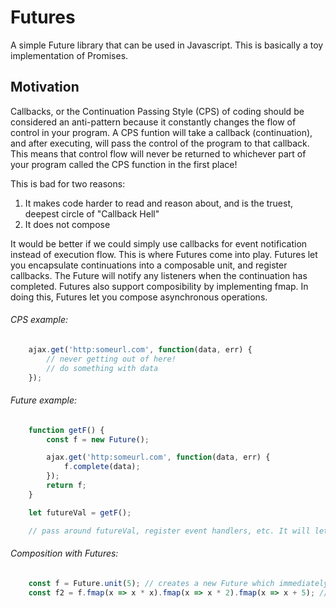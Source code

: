 # Futures
A simple Future library that can be used in Javascript. This is basically a toy implementation of Promises.

## Motivation
Callbacks, or the Continuation Passing Style (CPS) of coding should be considered an anti-pattern because it constantly changes the flow of control in your program. A CPS funtion will take a callback (continuation), and after executing, will pass the control of the program to that callback. This means that control flow will never be returned to whichever part of your program called the CPS function in the first place!

This is bad for two reasons:
1) It makes code harder to read and reason about, and is the truest, deepest circle of "Callback Hell"
2) It does not compose

It would be better if we could simply use callbacks for event notification instead of execution flow. This is where Futures come into play. Futures let you encapsulate continuations into a composable unit, and register callbacks. The Future will notify any listeners when the continuation has completed. Futures also support composibility by implementing fmap. In doing this, Futures let you compose asynchronous operations.

###### CPS example:
```javascript
    ajax.get('http:someurl.com', function(data, err) {
        // never getting out of here!
        // do something with data
    });
```

###### Future example:
```javascript
    function getF() {
        const f = new Future();

        ajax.get('http:someurl.com', function(data, err) {
            f.complete(data);
        });
        return f;
    }

    let futureVal = getF();

    // pass around futureVal, register event handlers, etc. It will let you know when it has completed.
```

###### Composition with Futures:
```javascript
    const f = Future.unit(5); // creates a new Future which immediately completes with value 5.
    const f2 = f.fmap(x => x * x).fmap(x => x * 2).fmap(x => x + 5); // f2 is a Future which holds a value of 55
```